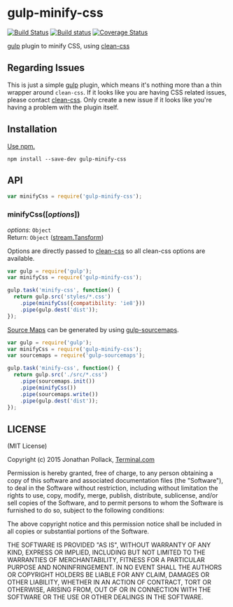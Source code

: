 # gulp-minify-css

[![Build Status](https://travis-ci.org/murphydanger/gulp-minify-css.svg?branch=master)](https://travis-ci.org/murphydanger/gulp-minify-css)
[![Build status](https://ci.appveyor.com/api/projects/status/eidg7ju694an2i74?svg=true)](https://ci.appveyor.com/project/ShinnosukeWatanabe/gulp-minify-css)
[![Coverage Status](https://img.shields.io/coveralls/murphydanger/gulp-minify-css.svg)](https://coveralls.io/r/murphydanger/gulp-minify-css)

[gulp](http://gulpjs.com/) plugin to minify CSS, using [clean-css] 

## Regarding Issues

This is just a simple [gulp](https://github.com/gulpjs/gulp) plugin, which means it's nothing more than a thin wrapper around `clean-css`. If it looks like you are having CSS related issues, please contact [clean-css]. Only create a new issue if it looks like you're having a problem with the plugin itself.

## Installation

[Use npm.](https://docs.npmjs.com/cli/install)

```
npm install --save-dev gulp-minify-css
```

## API

```javascript
var minifyCss = require('gulp-minify-css');
```

### minifyCss([*options*])

*options*: `Object`  
Return: `Object` ([stream.Tansform](https://nodejs.org/docs/latest/api/stream.html#stream_class_stream_transform))

Options are directly passed to [clean-css](https://github.com/jakubpawlowicz/clean-css#how-to-use-clean-css-programmatically) so all clean-css options are available.

```javascript
var gulp = require('gulp');
var minifyCss = require('gulp-minify-css');

gulp.task('minify-css', function() {
  return gulp.src('styles/*.css')
    .pipe(minifyCss({compatibility: 'ie8'}))
    .pipe(gulp.dest('dist'));
});
```

[Source Maps](http://www.html5rocks.com/tutorials/developertools/sourcemaps/) can be generated by using [gulp-sourcemaps](https://github.com/floridoo/gulp-sourcemaps).

```javascript
var gulp = require('gulp');
var minifyCss = require('gulp-minify-css');
var sourcemaps = require('gulp-sourcemaps');

gulp.task('minify-css', function() {
  return gulp.src('./src/*.css')
    .pipe(sourcemaps.init())
    .pipe(minifyCss())
    .pipe(sourcemaps.write())
    .pipe(gulp.dest('dist'));
});
```

## LICENSE

(MIT License)

Copyright (c) 2015 Jonathan Pollack, [Terminal.com](https://www.terminal.com)

Permission is hereby granted, free of charge, to any person obtaining
a copy of this software and associated documentation files (the
"Software"), to deal in the Software without restriction, including
without limitation the rights to use, copy, modify, merge, publish,
distribute, sublicense, and/or sell copies of the Software, and to
permit persons to whom the Software is furnished to do so, subject to
the following conditions:

The above copyright notice and this permission notice shall be
included in all copies or substantial portions of the Software.

THE SOFTWARE IS PROVIDED "AS IS", WITHOUT WARRANTY OF ANY KIND,
EXPRESS OR IMPLIED, INCLUDING BUT NOT LIMITED TO THE WARRANTIES OF
MERCHANTABILITY, FITNESS FOR A PARTICULAR PURPOSE AND
NONINFRINGEMENT. IN NO EVENT SHALL THE AUTHORS OR COPYRIGHT HOLDERS BE
LIABLE FOR ANY CLAIM, DAMAGES OR OTHER LIABILITY, WHETHER IN AN ACTION
OF CONTRACT, TORT OR OTHERWISE, ARISING FROM, OUT OF OR IN CONNECTION
WITH THE SOFTWARE OR THE USE OR OTHER DEALINGS IN THE SOFTWARE.

[clean-css]: https://github.com/jakubpawlowicz/clean-css
